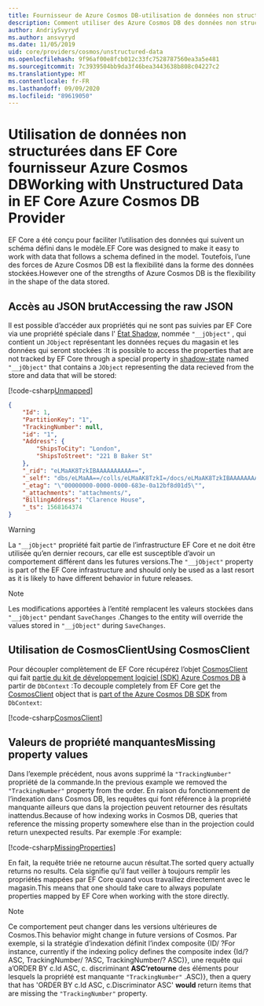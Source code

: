 ```yaml
---
title: Fournisseur de Azure Cosmos DB-utilisation de données non structurées-EF Core
description: Comment utiliser des Azure Cosmos DB des données non structurées à l’aide de Entity Framework Core
author: AndriySvyryd
ms.author: ansvyryd
ms.date: 11/05/2019
uid: core/providers/cosmos/unstructured-data
ms.openlocfilehash: 9f96af00e8fcb012c33fc7528787560ea3a5e481
ms.sourcegitcommit: 7c3939504bb9da3f46bea3443638b808c04227c2
ms.translationtype: MT
ms.contentlocale: fr-FR
ms.lasthandoff: 09/09/2020
ms.locfileid: "89619050"
---
```

# <a name="working-with-unstructured-data-in-ef-core-azure-cosmos-db-provider"></a><span data-ttu-id="48ed8-103">Utilisation de données non structurées dans EF Core fournisseur Azure Cosmos DB</span><span class="sxs-lookup"><span data-stu-id="48ed8-103">Working with Unstructured Data in EF Core Azure Cosmos DB Provider</span></span>

<span data-ttu-id="48ed8-104">EF Core a été conçu pour faciliter l’utilisation des données qui suivent un schéma défini dans le modèle.</span><span class="sxs-lookup"><span data-stu-id="48ed8-104">EF Core was designed to make it easy to work with data that follows a schema defined in the model.</span></span> <span data-ttu-id="48ed8-105">Toutefois, l’une des forces de Azure Cosmos DB est la flexibilité dans la forme des données stockées.</span><span class="sxs-lookup"><span data-stu-id="48ed8-105">However one of the strengths of Azure Cosmos DB is the flexibility in the shape of the data stored.</span></span>

## <a name="accessing-the-raw-json"></a><span data-ttu-id="48ed8-106">Accès au JSON brut</span><span class="sxs-lookup"><span data-stu-id="48ed8-106">Accessing the raw JSON</span></span>

<span data-ttu-id="48ed8-107">Il est possible d’accéder aux propriétés qui ne sont pas suivies par EF Core via une propriété spéciale dans l' [État Shadow,](xref:core/modeling/shadow-properties) nommée `"__jObject"` , qui contient un `JObject` représentant les données reçues du magasin et les données qui seront stockées :</span><span class="sxs-lookup"><span data-stu-id="48ed8-107">It is possible to access the properties that are not tracked by EF Core through a special property in [shadow-state](xref:core/modeling/shadow-properties) named `"__jObject"` that contains a `JObject` representing the data recieved from the store and data that will be stored:</span></span>

[!code-csharp[Unmapped](../../../../samples/core/Cosmos/UnstructuredData/Sample.cs?highlight=23,24&name=Unmapped)]

``` json
{
    "Id": 1,
    "PartitionKey": "1",
    "TrackingNumber": null,
    "id": "1",
    "Address": {
        "ShipsToCity": "London",
        "ShipsToStreet": "221 B Baker St"
    },
    "_rid": "eLMaAK8TzkIBAAAAAAAAAA==",
    "_self": "dbs/eLMaAA==/colls/eLMaAK8TzkI=/docs/eLMaAK8TzkIBAAAAAAAAAA==/",
    "_etag": "\"00000000-0000-0000-683e-0a12bf8d01d5\"",
    "_attachments": "attachments/",
    "BillingAddress": "Clarence House",
    "_ts": 1568164374
}
```

> [!WARNING]
> <span data-ttu-id="48ed8-108">La `"__jObject"` propriété fait partie de l’infrastructure EF Core et ne doit être utilisée qu’en dernier recours, car elle est susceptible d’avoir un comportement différent dans les futures versions.</span><span class="sxs-lookup"><span data-stu-id="48ed8-108">The `"__jObject"` property is part of the EF Core infrastructure and should only be used as a last resort as it is likely to have different behavior in future releases.</span></span>

> [!NOTE]
> <span data-ttu-id="48ed8-109">Les modifications apportées à l’entité remplacent les valeurs stockées dans `"__jObject"` pendant `SaveChanges` .</span><span class="sxs-lookup"><span data-stu-id="48ed8-109">Changes to the entity will override the values stored in `"__jObject"` during `SaveChanges`.</span></span>

## <a name="using-cosmosclient"></a><span data-ttu-id="48ed8-110">Utilisation de CosmosClient</span><span class="sxs-lookup"><span data-stu-id="48ed8-110">Using CosmosClient</span></span>

<span data-ttu-id="48ed8-111">Pour découpler complètement de EF Core récupérez l’objet [CosmosClient](/dotnet/api/Microsoft.Azure.Cosmos.CosmosClient) qui fait [partie du kit de développement logiciel (SDK) Azure Cosmos DB](/azure/cosmos-db/sql-api-get-started) à partir de `DbContext` :</span><span class="sxs-lookup"><span data-stu-id="48ed8-111">To decouple completely from EF Core get the [CosmosClient](/dotnet/api/Microsoft.Azure.Cosmos.CosmosClient) object that is [part of the Azure Cosmos DB SDK](/azure/cosmos-db/sql-api-get-started) from `DbContext`:</span></span>

[!code-csharp[CosmosClient](../../../../samples/core/Cosmos/UnstructuredData/Sample.cs?highlight=3&name=CosmosClient)]

## <a name="missing-property-values"></a><span data-ttu-id="48ed8-112">Valeurs de propriété manquantes</span><span class="sxs-lookup"><span data-stu-id="48ed8-112">Missing property values</span></span>

<span data-ttu-id="48ed8-113">Dans l’exemple précédent, nous avons supprimé la `"TrackingNumber"` propriété de la commande.</span><span class="sxs-lookup"><span data-stu-id="48ed8-113">In the previous example we removed the `"TrackingNumber"` property from the order.</span></span> <span data-ttu-id="48ed8-114">En raison du fonctionnement de l’indexation dans Cosmos DB, les requêtes qui font référence à la propriété manquante ailleurs que dans la projection peuvent retourner des résultats inattendus.</span><span class="sxs-lookup"><span data-stu-id="48ed8-114">Because of how indexing works in Cosmos DB, queries that reference the missing property somewhere else than in the projection could return unexpected results.</span></span> <span data-ttu-id="48ed8-115">Par exemple :</span><span class="sxs-lookup"><span data-stu-id="48ed8-115">For example:</span></span>

[!code-csharp[MissingProperties](../../../../samples/core/Cosmos/UnstructuredData/Sample.cs?name=MissingProperties)]

<span data-ttu-id="48ed8-116">En fait, la requête triée ne retourne aucun résultat.</span><span class="sxs-lookup"><span data-stu-id="48ed8-116">The sorted query actually returns no results.</span></span> <span data-ttu-id="48ed8-117">Cela signifie qu’il faut veiller à toujours remplir les propriétés mappées par EF Core quand vous travaillez directement avec le magasin.</span><span class="sxs-lookup"><span data-stu-id="48ed8-117">This means that one should take care to always populate properties mapped by EF Core when working with the store directly.</span></span>

> [!NOTE]
> <span data-ttu-id="48ed8-118">Ce comportement peut changer dans les versions ultérieures de Cosmos.</span><span class="sxs-lookup"><span data-stu-id="48ed8-118">This behavior might change in future versions of Cosmos.</span></span> <span data-ttu-id="48ed8-119">Par exemple, si la stratégie d’indexation définit l’index composite {ID/ ?</span><span class="sxs-lookup"><span data-stu-id="48ed8-119">For instance, currently if the indexing policy defines the composite index {Id/?</span></span> <span data-ttu-id="48ed8-120">ASC, TrackingNumber/ ?</span><span class="sxs-lookup"><span data-stu-id="48ed8-120">ASC, TrackingNumber/?</span></span> <span data-ttu-id="48ed8-121">ASC)}, une requête qui a’ORDER BY c.Id ASC, c. discriminant __ASC’retourne__ des éléments pour lesquels la propriété est manquante `"TrackingNumber"` .</span><span class="sxs-lookup"><span data-stu-id="48ed8-121">ASC)}, then a query that has 'ORDER BY c.Id ASC, c.Discriminator ASC' __would__ return items that are missing the `"TrackingNumber"` property.</span></span>
